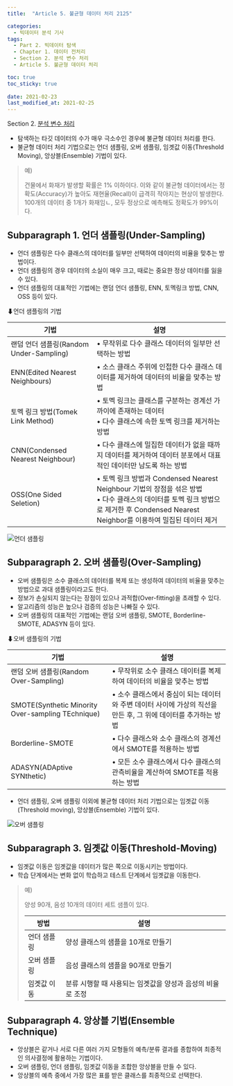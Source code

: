 ```yaml
---
title:  "Article 5. 불균형 데이터 처리 2125"

categories:
  - 빅데이터 분석 기사
tags: 
  - Part 2. 빅데이터 탐색
  - Chapter 1. 데이터 전처리
  - Section 2. 분석 변수 처리
  - Article 5. 불균형 데이터 처리

toc: true
toc_sticky: true
 
date: 2021-02-23
last_modified_at: 2021-02-25
---
```


Section 2. [분석 변수 처리]()

- 탐색하는 타깃 데이터의 수가 매우 극소수인 경우에 불균형 데이터 처리를 한다.
- 불균형 데이터 처리 기법으로는 언더 샘플링, 오버 샘플링, 임곗값 이동(Threshold Moving), 앙상블(Ensemble) 기법이 있다.

> 예)
>
> 건물에서 화재가 발생할 확률은 1% 이하이다. 이와 같이 불균형 데이터에서는 정확도(Accuracy)가 높아도 재현율(Recall)이 급격히 작아지는 현상이 발생한다. 100개의 데이터 중 1개가 화재임ㄴ, 모두 정상으로 예측해도 정확도가 99%이다.

## Subparagraph 1. 언더 샘플링(Under-Sampling)

- 언더 샘플링은 다수 클래스의 데이터를 일부만 선택하여 데이터의 비율을 맞추는 방법이다.
- 언더 샘플링의 경우 데이터의 소실이 매우 크고, 때로는 중요한 정상 데이터를 잃을 수 있다.
- 언더 샘플링의 대표적인 기법에는 랜덤 언더 샘플링, ENN, 토멕링크 방법, CNN, OSS 등이 있다.

⬇언더 샘플링의 기법

| 기법                                    | 설명                                                         |
| --------------------------------------- | ------------------------------------------------------------ |
| 랜덤 언더 샘플링(Random Under-Sampling) | • 무작위로 다수 클래스 데이터의 일부만 선택하는 방법         |
| ENN(Edited Nearest Neighbours)          | • 소스 클래스 주위에 인접한 다수 클래스 데이터를 제거하여 데이터의 비율을 맞추는 방법 |
| 토멕 링크 방법(Tomek Link Method)       | • 토멕 링크는 클래스를 구분하는 경계선 가까이에 존재하는 데이터<br />• 다수 클래스에 속한 토멕 링크를 제거하는 방법 |
| CNN(Condensed Nearest Neighbour)        | • 다수 클래스에 밀집한 데이터가 없을 때까지 데이터를 제거하여 데이터 분포에서 대표적인 데이터만 남도록 하는 방법 |
| OSS(One Sided Seletion)                 | • 토멕 링크 방법과 Condensed Nearest Neighbour 기법의 장점을 섞은 방법<br />• 다수 클래스의 데이터를 토멕 링크 방법으로 제거한 후 Condensed Nearest Neighbor를 이용하여 밀집된 데이터 제거 |

![언더 샘플링](https://mkjjo.github.io/img/posting/2019-01-04-001-undersampling.PNG)

## Subparagraph 2. 오버 샘플링(Over-Sampling)

- 오버 샘플링은 소수 클래스의 데이터를 복제 또는 생성하여 데이터의 비율을 맞추는 방법으로 과대 샘플링이라고도 한다.
- 정보가 손실되지 않는다는 장점이 있으나 과적합(Over-fitting)을 초래할 수 있다.
- 알고리즘의 성능은 높으나 검증의 성능은 나빠질 수 있다.
- 오버 샘플링의 대표적인 기법에는 랜덤 오버 샘플링, SMOTE, Borderline-SMOTE, ADASYN 등이 있다.

⬇오버 샘플링의 기법

| 기법                                              | 설명                                                         |
| ------------------------------------------------- | ------------------------------------------------------------ |
| 랜덤 오버 샘플링(Random Over-Sampling)            | • 무작위로 소수 클래스 데이터를 복제하여 데이터의 비율을 맞추는 방법 |
| SMOTE(Synthetic Minority Over-sampling TEchnique) | • 소수 클래스에서 중심이 되는 데이터와 주변 데이터 사이에 가상의 직선을 만든 후, 그 위에 데이터를 추가하는 방법 |
| Borderline-SMOTE                                  | • 다수 클래스와 소수 클래스의 경계선에서 SMOTE를 적용하는 방법 |
| ADASYN(ADAptive SYNthetic)                        | • 모든 소수 클래스에서 다수 클래스의 관측비율을 계산하여 SMOTE를 적용하는 방법 |

- 언더 샘플링, 오버 샘플링 이외에 불균형 데이터 처리 기법으로는 임곗값 이동(Threshold moving), 앙상블(Ensemble) 기법이 있다.

![오버 샘플링](https://mkjjo.github.io/img/posting/2019-01-04-001-oversampling.PNG)

## Subparagraph 3. 임곗값 이동(Threshold-Moving)

- 임곗값 이동은 임곗값을 데이터가 많은 쪽으로 이동시키는 방법이다.
- 학습 단계에서는 변화 없이 학습하고 테스트 단계에서 임곗값을 이동한다.

> 예)
>
> 양성 90개, 음성 10개의 데이터 세트 샘플이 있다.
>
> | 방법        | 설명                                                       |
> | ----------- | ---------------------------------------------------------- |
> | 언더 샘플링 | 양성 클래스의 샘플을 10개로 만들기                         |
> | 오버 샘플링 | 음성 클래스의 샘플을 90개로 만들기                         |
> | 임곗값 이동 | 분류 시행할 때 사용되는 임곗값을 양성과 음성의 비율로 조정 |

## Subparagraph 4. 앙상블 기법(Ensemble Technique)

- 앙상블은 같거나 서로 다른 여러 가지 모형들의 예측/분류 결과를 종합하여 최종적인 의사결정에 활용하는 기법이다.
- 오버 샘플링, 언더 샘플링, 임곗값 이동을 조합한 앙상블을 만들 수 있다.
- 앙상블의 예측 중에서 가장 많은 표를 받은 클래스를 최종적으로 선택한다.

